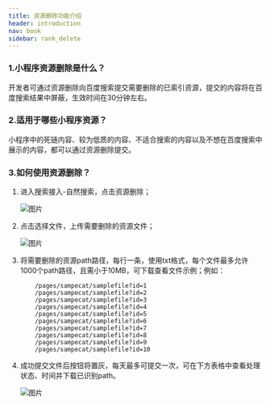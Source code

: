 ```yaml
---
title: 资源删除功能介绍
header: introduction
nav: book
sidebar: rank_delete
---
```




### 1.小程序资源删除是什么？ 

开发者可通过资源删除向百度搜索提交需要删除的已索引资源，提交的内容将在百度搜索结果中屏蔽，生效时间在30分钟左右。

### 2.适用于哪些小程序资源？ 

小程序中的死链内容、较为低质的内容、不适合搜索的内容以及不想在百度搜索中展示的内容，都可以通过资源删除提交。

### 3.如何使用资源删除？ 

1. 进入搜索接入-自然搜索，点击资源删除；

    ![图片](https://b.bdstatic.com/searchbox/icms/searchbox/img/0206rankdelete1.png)

2. 点击选择文件，上传需要删除的资源文件；

    ![图片](https://b.bdstatic.com/searchbox/icms/searchbox/img/0206rankdelete2.png)

3. 将需要删除的资源path路径，每⾏一条，使用txt格式，每个文件最多允许1000个path路径，且需小于10MB，可下载查看文件示例；例如：

    ```
        /pages/sampecat/samplefile?id=1
        /pages/sampecat/samplefile?id=2
        /pages/sampecat/samplefile?id=3
        /pages/sampecat/samplefile?id=4
        /pages/sampecat/samplefile?id=5
        /pages/sampecat/samplefile?id=6
        /pages/sampecat/samplefile?id=7
        /pages/sampecat/samplefile?id=8
        /pages/sampecat/samplefile?id=9
        /pages/sampecat/samplefile?id=10
    ```


4. 成功提交文件后按钮将置灰，每天最多可提交一次，可在下方表格中查看处理状态、时间并下载已识别path。

    ![图片](https://b.bdstatic.com/searchbox/icms/searchbox/img/0206rankdelete4.png)
